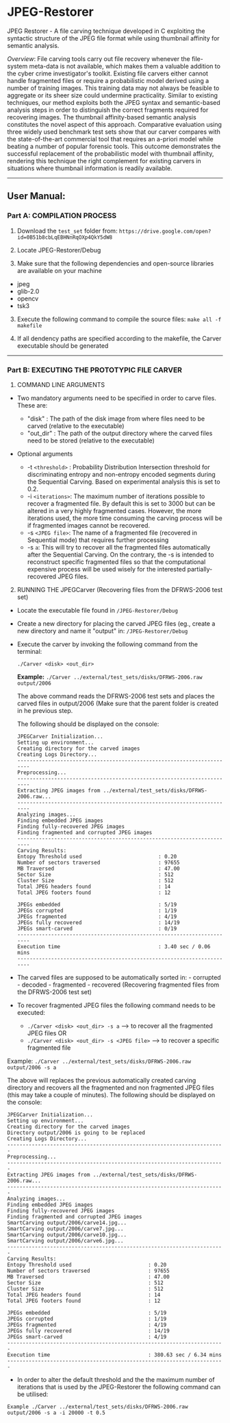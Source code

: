 # JPEG-Restorer
JPEG Restorer - A file carving technique developed in C exploiting the syntactic structure of the JPEG file format while using thumbnail affinity for semantic analysis.

*Overview*:
File carving tools carry out file recovery whenever the file-system meta-data is not available, which makes them a valuable addition to the cyber crime investigator's toolkit. Existing file carvers either cannot handle fragmented files or require a probabilistic model derived using a number of training images. This training data may not always be feasible to aggregate or its sheer size could undermine practicality. Similar to existing techniques, our method exploits both the JPEG syntax and semantic-based analysis steps in order to distinguish the correct fragments required for recovering images. The thumbnail affinity-based semantic analysis constitutes the novel aspect of this approach. Comparative evaluation using three widely used benchmark test sets show that our carver compares with the state-of-the-art commercial tool that requires an a-priori model while beating a number of popular forensic tools. This outcome demonstrates the successful replacement of the probabilistic model with thumbnail affinity, rendering this technique the right complement for existing carvers in situations where thumbnail information is readily available.

---
## User Manual:

### Part A: COMPILATION PROCESS

1. Download the ``test_set`` folder from: `https://drive.google.com/open?id=0B51b8cbLqEBHNnRqOXp4QkY5dW8`
1. Locate JPEG-Restorer/Debug

2. Make sure that the following dependencies and open-source libraries are available on your machine
  - jpeg
  - glib-2.0
  - opencv
  - tsk3

3. Execute the following command to compile the source files: `make all -f makefile`

4. If all dendency paths are specified according to the makefile, the Carver executable should be generated
---

### Part B: EXECUTING THE PROTOTYPIC FILE CARVER

1. COMMAND LINE ARGUMENTS
  - Two mandatory arguments need to be specified in order to carve files. These are:
    - "disk"    : The path of the disk image from where files need to be carved (relative to the executable)
    - "out_dir" : The path of the output directory where the carved files need to be stored (relative to the executable)

  - Optional arguments
      - -t `<threshold>` : Probability Distribution Intersection threshold for discriminating entropy and   non-entropy encoded segments during the Sequential Carving. Based on experimental analysis this is set to 0.2.
      - -i `<iterations>`: The maximum number of iterations possible to recover a fragmented file. By default this is set to 3000 but can be altered in a very highly fragmented cases. However, the more iterations used, the more time consuming the carving process will be if fragmented images cannot be recovered.
      - -s `<JPEG file>`:  The name of a fragmented file (recovered in Sequential mode) that requires further processing
      - -s `a`:  This will try to recover all the fragmented files automatically after the Sequential Carving. On the contrary, the -s <JPEG file> is intended to reconstruct specific fragmented files so that the computational expensive process will be used wisely for the interested partially-recovered JPEG files.


2. RUNNING THE JPEGCarver (Recovering files from the DFRWS-2006 test set)

  - Locate the executable file found in ``/JPEG-Restorer/Debug``
  - Create a new directory for placing the carved JPEG files (eg., create a new directory and name it "output" in: ``/JPEG-Restorer/Debug``
  - Execute the carver by invoking the following command from the terminal:

    `./Carver <disk> <out_dir>`

    __Example:__  `./Carver ../external/test_sets/disks/DFRWS-2006.raw output/2006`

    The above command reads the DFRWS-2006 test sets and places the carved files in output/2006 (Make sure that the parent folder is created in he previous step.

    The following should be displayed on the console:

    ```
    JPEGCarver Initialization...
  	Setting up environment...
   	Creating directory for the carved images
    Creating Logs Directory...
  	-----------------------------------------------------------------------
  	Preprocessing...
  	-----------------------------------------------------------------------
  	Extracting JPEG images from ../external/test_sets/disks/DFRWS-2006.raw...
  	-----------------------------------------------------------------------
  	Analyzing images...
  	Finding embedded JPEG images
  	Finding fully-recovered JPEG images
  	Finding fragmented and corrupted JPEG images
  	-----------------------------------------------------------------------
   	Carving Results:
  	Entopy Threshold used                         : 0.20
  	Number of sectors traversed                   : 97655
  	MB Traversed                                  : 47.00
  	Sector Size                                   : 512
  	Cluster Size                                  : 512
  	Total JPEG headers found                      : 14
  	Total JPEG footers found                      : 12

  	JPEGs embedded                                : 5/19
  	JPEGs corrupted                               : 1/19
  	JPEGs fragmented                              : 4/19
  	JPEGs fully recovered                         : 14/19
  	JPEGs smart-carved                            : 0/19
  	-----------------------------------------------------------------------
  	Execution time                                : 3.40 sec / 0.06 mins
  	-----------------------------------------------------------------------
    ```

   - The carved files are supposed to be automatically sorted in:
    - corrupted
    - decoded
    - fragmented
    - recovered (Recovering fragmented files from the DFRWS-2006 test set)

  - To recover fragmented JPEG files the following command needs to be executed:
    - `./Carver <disk> <out_dir> -s a`           --> to recover all the fragmented JPEG files OR
    - `./Carver <disk> <out_dir> -s <JPEG file>` --> to recover a specific fragmented file


  Example: `./Carver ../external/test_sets/disks/DFRWS-2006.raw output/2006 -s a`

  The above will replaces the previous automatically created carving directory and recovers all
  the fragmented and non fragmented JPEG files (this may take a couple of minutes).
  The following should be displayed on the console:

  ```
  JPEGCarver Initialization...
  Setting up environment...
  Creating directory for the carved images
  Directory output/2006 is going to be replaced
  Creating Logs Directory...
  -----------------------------------------------------------------------
  Preprocessing...
  -----------------------------------------------------------------------
  Extracting JPEG images from ../external/test_sets/disks/DFRWS-2006.raw...
  -----------------------------------------------------------------------
  Analyzing images...
  Finding embedded JPEG images
  Finding fully-recovered JPEG images
  Finding fragmented and corrupted JPEG images
  SmartCarving output/2006/carve14.jpg...
  SmartCarving output/2006/carve7.jpg...
  SmartCarving output/2006/carve10.jpg...
  SmartCarving output/2006/carve6.jpg...
  -----------------------------------------------------------------------
  Carving Results:
  Entopy Threshold used                         : 0.20
  Number of sectors traversed                   : 97655
  MB Traversed                                  : 47.00
  Sector Size                                   : 512
  Cluster Size                                  : 512
  Total JPEG headers found                      : 14
  Total JPEG footers found                      : 12

  JPEGs embedded                                : 5/19
  JPEGs corrupted                               : 1/19
  JPEGs fragmented                              : 4/19
  JPEGs fully recovered                         : 14/19
  JPEGs smart-carved                            : 4/19
  -----------------------------------------------------------------------
  Execution time                                : 380.63 sec / 6.34 mins
  -----------------------------------------------------------------------
  ```

  -  In order to alter the default threshold and the the maximum number of iterations that is used by the JPEG-Restorer the following command can be utilised:

  ```Example ./Carver ../external/test_sets/disks/DFRWS-2006.raw output/2006 -s a -i 20000 -t 0.5```
